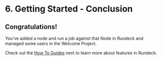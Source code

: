# 6. Getting Started - Conclusion

## Congratulations!

You've added a node and run a job against that Node in Rundeck and managed some users in the Welcome Project.

Check out the [How To Guides](/learning/howto/overview.md) next to learn more about features in Rundeck.
